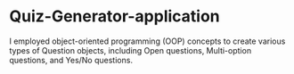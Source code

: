 # Quiz-Generator-application
I employed object-oriented programming (OOP) concepts to create various types of Question objects, including Open questions, Multi-option questions, and Yes/No questions.
